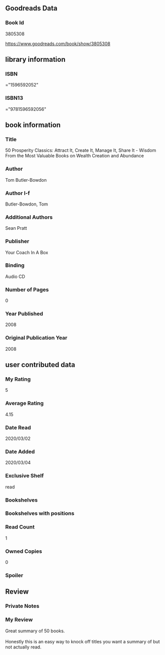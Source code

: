 <!-- This template shows how to bulk convert all columns of data into one markdown file -->
<!-- caveat: KeyError if there's a mismatch. Empty values output nothing -->

## Goodreads Data

### Book Id 

3805308

https://www.goodreads.com/book/show/3805308

## library information

### ISBN 
="1596592052"

### ISBN13 
="9781596592056"

## book information

### Title
50 Prosperity Classics: Attract It, Create It, Manage It, Share It - Wisdom From the Most Valuable Books on Wealth Creation and Abundance

### Author 
Tom Butler-Bowdon

### Author l-f 
Butler-Bowdon, Tom

### Additional Authors
Sean Pratt

### Publisher 
Your Coach In A Box

### Binding
Audio CD

### Number of Pages
0

### Year Published
2008

### Original Publication Year 
2008

## user contributed data

### My Rating
5

### Average Rating
4.15

### Date Read
2020/03/02

### Date Added
2020/03/04

### Exclusive Shelf
read

### Bookshelves


### Bookshelves with positions


### Read Count
1

### Owned Copies
0

### Spoiler 


## Review

### Private Notes


### My Review
Great summary of 50 books.<br/><br/>Honestly this is an easy way to knock off titles you want a summary of but not actually read.